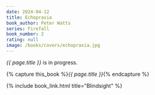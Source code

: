 ```yaml
---
date: 2024-04-12
title: Echopraxia
book_author: Peter Watts
series: Firefall
book_number: 2
rating: null
image: /books/covers/echopraxia.jpg
---
```


<cite class="book-title">{{ page.title }}</cite> is in progress.

{% capture this_book %}<cite class="book-title">{{ page.title }}</cite>{% endcapture %}

{% include book_link.html title="Blindsight" %}

